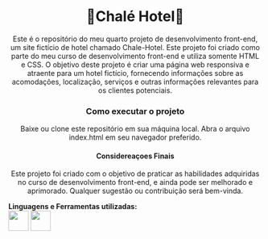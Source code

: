 <h1 align="center">🏨Chalé Hotel🏨</h1>
<p align="center">Este é o repositório do meu quarto projeto de desenvolvimento front-end, um site fictício de hotel chamado Chale-Hotel. Este projeto foi criado como parte do meu curso de desenvolvimento front-end e utiliza somente HTML e CSS.  O objetivo deste projeto é criar uma página web responsiva e atraente para um hotel fictício, fornecendo informações sobre as acomodações, localização, serviços e outras informações relevantes para os clientes potenciais.</p>
<h3 align="center">Como executar o projeto</h3>
<p align="center">Baixe ou clone este repositório em sua máquina local.
Abra o arquivo index.html em seu navegador preferido.</p>
<h4 align="center">Considereaçoes Finais</h4>
<p align="center">Este projeto foi criado com o objetivo de praticar as habilidades adquiridas no curso de desenvolvimento front-end, e ainda pode ser melhorado e aprimorado. Qualquer sugestão ou contribuição será bem-vinda.</p>
<b>Linguagens e Ferramentas utilizadas:</b></br>
<a href="https://www.w3schools.com/css"><img src="https://cdn-icons-png.flaticon.com/512/732/732190.png" width="40"></a>
<a href="https://www.w3.org/html"><img src="https://cdn-icons-png.flaticon.com/512/3291/3291670.png" width="40"></a>
